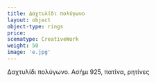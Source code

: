 ```yaml
---
title: Δαχτυλίδι πολύγωνο
layout: object
object-type: rings
price: 
scematype: CreativeWork
weight: 50
image: 'e.jpg'
---
```

Δαχτυλίδι πολύγωνο. Ασήμι 925, πατίνα, ρητίνες